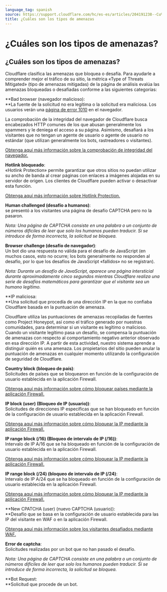 ```yaml
---
language_tag: spanish
source: https://support.cloudflare.com/hc/es-es/articles/204191238--Cu%C3%A1les-son-los-tipos-de-amenazas-
title: ¿Cuáles son los tipos de amenazas
---
```


# ¿Cuáles son los tipos de amenazas?

## ¿Cuáles son los tipos de amenazas?

Cloudflare clasifica las amenazas que bloquea o desafía. Para ayudarle a comprender mejor el tráfico de su sitio, la métrica «Type of Threats Mitigated» (tipo de amenazas mitigadas) de la página de análisis evalúa las amenazas bloqueadas o desafiadas conforme a las siguientes categorías:   

**Bad browser (navegador malicioso):  
**La fuente de la solicitud no era legítima o la solicitud era maliciosa. Los usuarios verán una [página de error 1010](https://support.cloudflare.com/hc/en-us/articles/200171806-Error-1010-The-owner-of-this-website-has-banned-your-access-based-on-your-browser-s-signature) en el navegador.

La comprobación de la integridad del navegador de Cloudflare busca encabezados HTTP comunes de los que abusan generalmente los spammers y le deniega el acceso a su página. Asimismo, desafiará a los visitantes que no tengan un agente de usuario o agente de usuario no estándar (que utilizan generalmente los bots, rastreadores o visitantes).

[Obtenga aquí más información sobre la comprobación de integridad del navegador.](https://support.cloudflare.com/hc/en-us/articles/200170086-What-does-the-Browser-Integrity-Check-do-)

**Hotlink bloqueado**:  
«Hotlink Protection» permite garantizar que otros sitios no puedan utilizar su ancho de banda al crear páginas con enlaces a imágenes alojadas en su servidor de origen. Los clientes de Cloudflare pueden activar o desactivar esta función.

[Obtenga aquí más información sobre Hotlink Protection.](https://support.cloudflare.com/hc/en-us/articles/200170026)

**Human challenged (desafío a humanos)**:  
se presentó a los visitantes una página de desafío CAPTCHA pero no la pasaron.

_Nota: Una página de CAPTCHA consiste en una palabra o un conjunto de números difíciles de leer que solo los humanos pueden traducir. Si se introduce de forma incorrecta, la solicitud se bloquea._

**Browser challenge (desafío de navegador)**:  
Un bot dio una respuesta no válida para el desafío de JavaScript (en muchos casos, esto no ocurre; los bots generalmente no responden al desafío, por lo que los desafíos de JavaScript «fallidos» no se registran).

_Nota: Durante un desafío de JavaScript, aparece_ _una página intersticial durante aproximadamente cinco segundos mientras Cloudflare realiza una serie de desafíos matemáticos para garantizar que el visitante sea un humano legítimo._

**IP maliciosa:  
**Una solicitud que procedía de una dirección IP en la que no confiaba Cloudflare basada en la puntuación de amenaza.

Cloudflare utiliza las puntuaciones de amenazas recopiladas de fuentes como Project Honeypot, así como el tráfico generado por nuestras comunidades, para determinar si un visitante es legítimo o malicioso. Cuando un visitante legítimo pasa un desafío, se compensa la puntuación de amenazas con respecto al comportamiento negativo anterior observado en esa dirección IP. A partir de esta actividad, nuestro sistema aprende a distinguir quién es una amenaza. Los propietarios del sitio pueden anular la puntuación de amenazas en cualquier momento utilizando la configuración de seguridad de Cloudflare.

**Country block (bloqueo de país)**:  
Solicitudes de países que se bloquearon en función de la configuración de usuario establecida en la aplicación Firewall.

[Obtenga aquí más información sobre cómo bloquear países mediante la aplicación Firewall.](https://support.cloudflare.com/hc/en-us/articles/217074967-How-do-I-control-access-to-my-site-)

**IP block (user) (Bloqueo de IP (usuario))**:  
Solicitudes de direcciones IP específicas que se han bloqueado en función de la configuración de usuario establecida en la aplicación Firewall.

[Obtenga aquí más información sobre cómo bloquear la IP mediante la aplicación Firewall.](https://support.cloudflare.com/hc/en-us/articles/217074967-How-do-I-control-access-to-my-site-)

**IP range block (/16) (Bloqueo de intervalo de IP (/16))**:  
Intervalo de IP A/16 que se ha bloqueado en función de la configuración de usuario establecida en la aplicación Firewall.

[Obtenga aquí más información sobre cómo bloquear la IP mediante la aplicación Firewall.](https://support.cloudflare.com/hc/en-us/articles/217074967-How-do-I-control-access-to-my-site-)

**IP range block (/24) (bloqueo de intervalo de IP (/24)**:  
Intervalo de IP A/24 que se ha bloqueado en función de la configuración de usuario establecida en la aplicación Firewall.

[Obtenga aquí más información sobre cómo bloquear la IP mediante la aplicación Firewall.](https://support.cloudflare.com/hc/en-us/articles/217074967-How-do-I-control-access-to-my-site-)

**New CPATCHA (user) (nuevo CAPTCHA (usuario)):  
**Desafío que se basa en la configuración de usuario establecida para las IP del visitante en WAF o en la aplicación Firewall.

[Obtenga aquí más información sobre los visitantes desafiados mediante WAF.](https://support.cloudflare.com/hc/en-us/articles/200172236-How-do-I-manage-whether-the-WAF-blocks-a-visitor-or-challenges-them-with-a-challenge-page-)

**Error de captcha**:  
Solicitudes realizadas por un bot que no han pasado el desafío.

_Nota: Una página de CAPTCHA consiste en una palabra o un conjunto de números difíciles de leer que solo los humanos pueden traducir. Si se introduce de forma incorrecta, la solicitud se bloquea._

**Bot Request:  
**Solicitud que procede de un bot.
